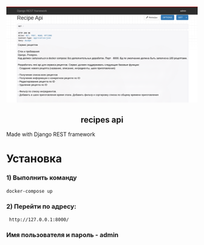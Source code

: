 <p align="center">
<img width="900px" title="T3" alt="" src="logo.png">
</p>
<h2 align="center">recipes api</h2>

Made with  Django REST framework



# Установка

### 1) Выполнить команду 
    docker-compose up

### 2) Перейти по адресу:
     http://127.0.0.1:8000/


### Имя пользователя и пароль - admin 